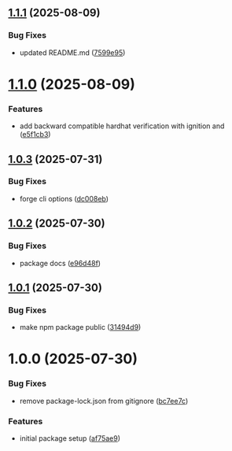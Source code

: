 ## [1.1.1](https://github.com/FIL-Builders/filfox-verifier/compare/v1.1.0...v1.1.1) (2025-08-09)


### Bug Fixes

* updated README.md ([7599e95](https://github.com/FIL-Builders/filfox-verifier/commit/7599e95f1f93bd7d96cefea8cc61fc66cdedb73e))

# [1.1.0](https://github.com/FIL-Builders/filfox-verifier/compare/v1.0.3...v1.1.0) (2025-08-09)


### Features

* add backward compatible hardhat verification with ignition and ([e5f1cb3](https://github.com/FIL-Builders/filfox-verifier/commit/e5f1cb35175187079fe29305bb5a4bf20de21b6c))

## [1.0.3](https://github.com/FIL-Builders/filfox-verifier/compare/v1.0.2...v1.0.3) (2025-07-31)


### Bug Fixes

* forge cli options ([dc008eb](https://github.com/FIL-Builders/filfox-verifier/commit/dc008eb14393356e8047048e5965cfc146e25256))

## [1.0.2](https://github.com/FIL-Builders/filfox-verifier/compare/v1.0.1...v1.0.2) (2025-07-30)


### Bug Fixes

* package docs ([e96d48f](https://github.com/FIL-Builders/filfox-verifier/commit/e96d48f1dce257db97607b23b443f5b155b6ef57))

## [1.0.1](https://github.com/FIL-Builders/filfox-verifier/compare/v1.0.0...v1.0.1) (2025-07-30)


### Bug Fixes

* make npm package public ([31494d9](https://github.com/FIL-Builders/filfox-verifier/commit/31494d9ce681eb523b2ed6a2fd769278459a5103))

# 1.0.0 (2025-07-30)


### Bug Fixes

* remove package-lock.json from gitignore ([bc7ee7c](https://github.com/FIL-Builders/filfox-verifier/commit/bc7ee7cb050bccb551fa027000efb65fe40d0fa7))


### Features

* initial package setup ([af75ae9](https://github.com/FIL-Builders/filfox-verifier/commit/af75ae968aa3dbf68eeef69cbde54187c0d47b7c))
